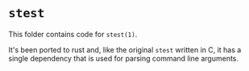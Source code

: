# `stest`

This folder contains code for `stest(1)`.

It's been ported to rust and, like the original `stest` written in C, it has a single dependency that is used for parsing command line arguments.
